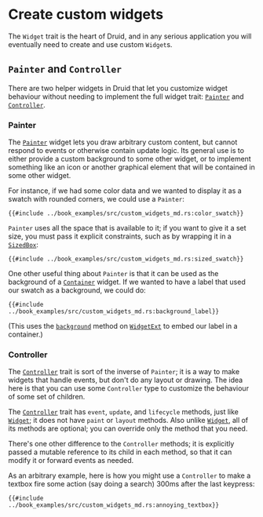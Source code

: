 # Create custom widgets

The `Widget` trait is the heart of Druid, and in any serious application you
will eventually need to create and use custom `Widget`s.

## `Painter` and `Controller`

There are two helper widgets in Druid that let you customize widget behaviour
without needing to implement the full widget trait: [`Painter`] and
[`Controller`].

### Painter

The [`Painter`] widget lets you draw arbitrary custom content, but cannot
respond to events or otherwise contain update logic. Its general use is to
either provide a custom background to some other widget, or to implement
something like an icon or another graphical element that will be contained in
some other widget.

For instance, if we had some color data and we wanted to display it as a swatch
with rounded corners, we could use a `Painter`:

```rust,noplaypen
{{#include ../book_examples/src/custom_widgets_md.rs:color_swatch}}
```

`Painter` uses all the space that is available to it; if you want to give it a
set size, you must pass it explicit constraints, such as by wrapping it in a
[`SizedBox`]:

```rust,noplaypen
{{#include ../book_examples/src/custom_widgets_md.rs:sized_swatch}}
```

One other useful thing about `Painter` is that it can be used as the background
of a [`Container`] widget. If we wanted to have a label that used our swatch
as a background, we could do:

```rust,noplaypen
{{#include ../book_examples/src/custom_widgets_md.rs:background_label}}
```

(This uses the [`background`] method on [`WidgetExt`] to embed our label in a
container.)

### Controller

The [`Controller`] trait is sort of the inverse of `Painter`; it is a way to
make widgets that handle events, but don't do any layout or drawing. The idea
here is that you can use some `Controller` type to customize the behaviour of
some set of children.

The [`Controller`] trait has `event`, `update`, and `lifecycle` methods, just
like [`Widget`]; it does not have `paint` or `layout` methods. Also unlike
[`Widget`], all of its methods are optional; you can override only the method
that you need.

There's one other difference to the `Controller` methods; it is explicitly
passed a mutable reference to its child in each method, so that it can modify it
or forward events as needed.

As an arbitrary example, here is how you might use a `Controller` to make a
textbox fire some action (say doing a search) 300ms after the last keypress:

```rust,noplaypen
{{#include ../book_examples/src/custom_widgets_md.rs:annoying_textbox}}
```

[`Controller`]: https://docs.rs/druid/0.8.3/druid/widget/trait.Controller.html
[`Widget`]: ./widget.md
[`Painter`]: https://docs.rs/druid/0.8.3/druid/widget/struct.Painter.html
[`SizedBox`]: https://docs.rs/druid/0.8.3/druid/widget/struct.SizedBox.html
[`Container`]: https://docs.rs/druid/0.8.3/druid/widget/struct.Container.html
[`WidgetExt`]: https://docs.rs/druid/0.8.3/druid/trait.WidgetExt.html
[`background`]: https://docs.rs/druid/0.8.3/druid/trait.WidgetExt.html#background
